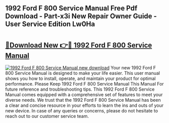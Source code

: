## 1992 Ford F 800 Service Manual Free Pdf Download - Part-x3i New Repair Owner Guide - User Service Edition Lw0Ha

# <h2><a href="http://bc57672.oget.top/?id=1992+Ford+F+800+Service+Manual">🔗Download New 👉🔴 1992 Ford F 800 Service Manual</a></h2>

[![1992 Ford F 800 Service Manual new download](https://i.imgur.com/5g1atiW.png)](http://bc57672.oget.top/?id=1992+Ford+F+800+Service+Manual)
Your new 1992 Ford F 800 Service Manual is designed to make your life easier. This user manual shows you how to install, operate, and maintain your product for optimal performance. Please Keep 1992 Ford F 800 Service Manual This Manual For future reference and troubleshooting tips. This 1992 Ford F 800 Service Manual comes equipped with a comprehensive set of features to meet your diverse needs. We trust that the 1992 Ford F 800 Service Manual has been a clear and concise resource in your efforts to learn the ins and outs of your new device. In case of any queries or concerns, please do not hesitate to reach out to our customer service team.
